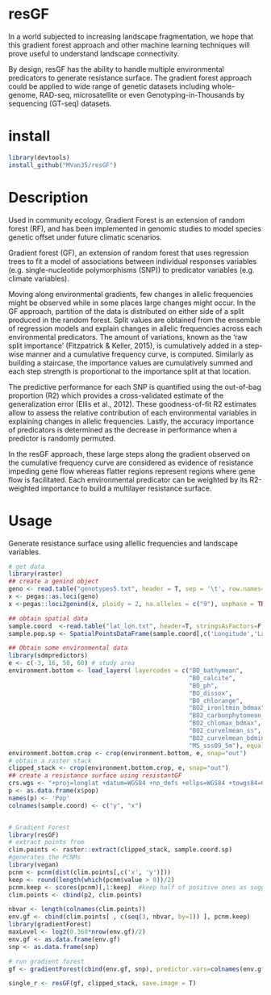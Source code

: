 # resGF

In a world subjected to increasing landscape fragmentation, we hope that this gradient forest approach and other machine learning techniques will prove useful to understand landscape connectivity. 

By design, resGF has the ability to handle multiple environmental predicators to generate resistance surface. The gradient forest approach could be applied to wide range of genetic datasets including whole-genome, RAD-seq, microsatellite or even Genotyping-in-Thousands by sequencing (GT-seq) datasets. 

# install
```R
library(devtools)
install_github("MVan35/resGF")
```
# Description
Used in community ecology, Gradient Forest is an extension of random forest (RF), and has been implemented in genomic studies to model species genetic offset under future climatic scenarios. 

Gradient forest (GF), an extension of random forest that uses regression trees to fit a model of associations between individual responses variables (e.g. single-nucleotide polymorphisms (SNP)) to predicator variables (e.g. climate variables). 

Moving along environmental gradients, few changes in allelic frequencies might be observed while in some places large changes might occur. In the GF approach, partition of the data is distributed on either side of a split produced in the random forest. Split values are obtained from the ensemble of regression models and explain changes in allelic frequencies across each environmental predicators. The amount of variations, known as the ‘raw split importance’ (Fitzpatrick & Keller, 2015), is cumulatively added in a step-wise manner and a cumulative frequency curve,  is computed. Similarly as building a staircase, the importance values are cumulatively summed and each step strength is proportional to the importance split at that location. 

The predictive performance for each SNP is quantified using the out-of-bag proportion (R2) which provides a cross-validated estimate of the generalization error (Ellis et al., 2012). These goodness-of-fit R2 estimates allow to assess the relative contribution of each environmental variables in explaining changes in allelic frequencies. Lastly, the accuracy importance of predicators is determined as the decrease in performance when a predictor is randomly permuted.

In the resGF approach, these large steps along the gradient observed on the cumulative frequency curve  are considered as evidence of resistance impeding gene flow whereas flatter regions represent regions where gene flow is facilitated. Each environmental predicator can be weighted by its R2-weighted importance to build a multilayer resistance surface. 

# Usage

Generate resistance surface using allellic frequencies and landscape variables.


```R
# get data
library(raster)
## create a genind object
geno <- read.table("genotypes5.txt", header = T, sep = '\t', row.names=1) # no tamar
x <- pegas::as.loci(geno)
x <-pegas::loci2genind(x, ploidy = 2, na.alleles = c("9"), unphase = TRUE)

## obtain spatial data
sample.coord  <-read.table("lat_lon.txt", header=T, stringsAsFactors=F, sep="\t", row.names=1) 
sample.pop.sp <- SpatialPointsDataFrame(sample.coord[,c('Longitude','Latitude')], proj4string=CRS(crs.wgs), data=sample.coord)

## Obtain some environmental data
library(sdmpredictors)
e <- c(-3, 16, 50, 60) # study area 
environment.bottom <- load_layers( layercodes = c("BO_bathymean",
                                                  "BO_calcite",
                                                  "BO_ph",
                                                  "BO_dissox",
                                                  "BO_chlorange",
                                                  "BO2_ironltmin_bdmax",
                                                  "BO2_carbonphytomean_bdmean",
                                                  "BO2_chlomax_bdmax",
                                                  "BO2_curvelmean_ss",
                                                  "BO2_curvelmean_bdmin"
                                                  "MS_sss09_5m"), equalarea=FALSE, rasterstack=TRUE)
environment.bottom.crop <- crop(environment.bottom, e, snap="out")
# obtain a raster stack
clipped_stack <- crop(environment.bottom.crop, e, snap="out")
## create a resistance surface using resistantGF
crs.wgs <- "+proj=longlat +datum=WGS84 +no_defs +ellps=WGS84 +towgs84=0,0,0"
p <- as.data.frame(x$pop)
names(p) <- 'Pop'
colnames(sample.coord) <- c("y", "x")


# Gradient Forest
library(resGF)
# extract points from
clim.points <- raster::extract(clipped_stack, sample.coord.sp)
#generates the PCNMs
library(vegan)
pcnm <- pcnm(dist(clim.points[,c('x', 'y')]))  
keep <- round(length(which(pcnm$value > 0))/2)
pcnm.keep <- scores(pcnm)[,1:keep]  #keep half of positive ones as suggested by some authors
clim.points <- cbind(p2, clim.points)

nbvar <- length(colnames(clim.points))
env.gf <- cbind(clim.points[ , c(seq(3, nbvar, by=1)) ], pcnm.keep)
library(gradientForest)
maxLevel <- log2(0.368*nrow(env.gf)/2)
env.gf <- as.data.frame(env.gf)
snp <- as.data.frame(snp)

# run gradient forest
gf <- gradientForest(cbind(env.gf, snp), predictor.vars=colnames(env.gf), response.vars=colnames(snp), ntree=500, maxLevel=maxLevel, trace=T, corr.threshold=0.50)

single_r <- resGF(gf, clipped_stack, save.image = T)
```
